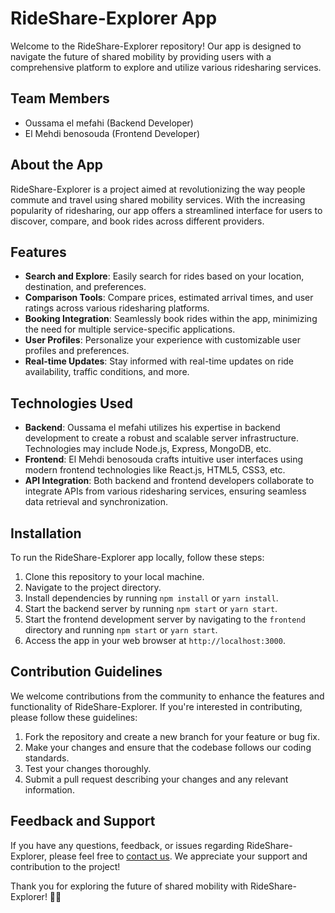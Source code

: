 # RideShare-Explorer App

Welcome to the RideShare-Explorer repository! Our app is designed to navigate the future of shared mobility by providing users with a comprehensive platform to explore and utilize various ridesharing services.

## Team Members
- Oussama el mefahi (Backend Developer)
- El Mehdi benosouda (Frontend Developer)

## About the App
RideShare-Explorer is a project aimed at revolutionizing the way people commute and travel using shared mobility services. With the increasing popularity of ridesharing, our app offers a streamlined interface for users to discover, compare, and book rides across different providers.

## Features
- **Search and Explore**: Easily search for rides based on your location, destination, and preferences.
- **Comparison Tools**: Compare prices, estimated arrival times, and user ratings across various ridesharing platforms.
- **Booking Integration**: Seamlessly book rides within the app, minimizing the need for multiple service-specific applications.
- **User Profiles**: Personalize your experience with customizable user profiles and preferences.
- **Real-time Updates**: Stay informed with real-time updates on ride availability, traffic conditions, and more.

## Technologies Used
- **Backend**: Oussama el mefahi utilizes his expertise in backend development to create a robust and scalable server infrastructure. Technologies may include Node.js, Express, MongoDB, etc.
- **Frontend**: El Mehdi benosouda crafts intuitive user interfaces using modern frontend technologies like React.js, HTML5, CSS3, etc.
- **API Integration**: Both backend and frontend developers collaborate to integrate APIs from various ridesharing services, ensuring seamless data retrieval and synchronization.

## Installation
To run the RideShare-Explorer app locally, follow these steps:

1. Clone this repository to your local machine.
2. Navigate to the project directory.
3. Install dependencies by running `npm install` or `yarn install`.
4. Start the backend server by running `npm start` or `yarn start`.
5. Start the frontend development server by navigating to the `frontend` directory and running `npm start` or `yarn start`.
6. Access the app in your web browser at `http://localhost:3000`.

## Contribution Guidelines
We welcome contributions from the community to enhance the features and functionality of RideShare-Explorer. If you're interested in contributing, please follow these guidelines:

1. Fork the repository and create a new branch for your feature or bug fix.
2. Make your changes and ensure that the codebase follows our coding standards.
3. Test your changes thoroughly.
4. Submit a pull request describing your changes and any relevant information.

## Feedback and Support
If you have any questions, feedback, or issues regarding RideShare-Explorer, please feel free to [contact us](mailto:contact@example.com). We appreciate your support and contribution to the project!

Thank you for exploring the future of shared mobility with RideShare-Explorer! 🚗🌟

